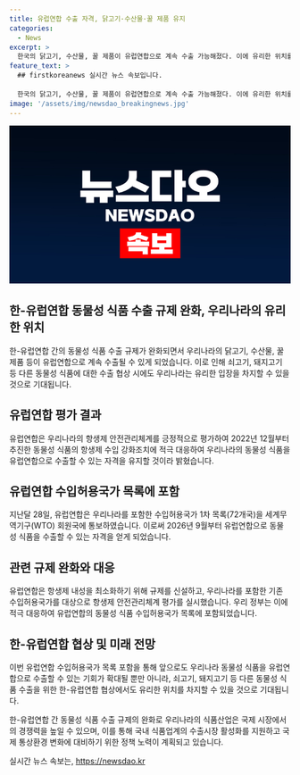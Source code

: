 ```yaml
---
title: 유럽연합 수출 자격, 닭고기·수산물·꿀 제품 유지
categories:
  - News
excerpt: >
  한국의 닭고기, 수산물, 꿀 제품이 유럽연합으로 계속 수출 가능해졌다. 이에 유리한 위치를 차지할 것으로 기대되며, 유럽연합의 안전관리체계 평가를 통해 우수함을 인정받았다. 지속적인 수출을 위해 쇠고기, 돼지고기 등 다른 동물성 식품 수출에도 유리한 위치를 차지할 전망이다. 이는 국내 식품업계와 정부가 국제 통상환경 변화에 대응하기 위한 노력을 지속한다는 점에서 주목받고 있다.
feature_text: >
  ## firstkoreanews 실시간 뉴스 속보입니다.

  한국의 닭고기, 수산물, 꿀 제품이 유럽연합으로 계속 수출 가능해졌다. 이에 유리한 위치를 차지할 것으로 기대되며, 유럽연합의 안전관리체계 평가를 통해 우수함을 인정받았다. 지속적인 수출을 위해 쇠고기, 돼지고기 등 다른 동물성 식품 수출에도 유리한 위치를 차지할 전망이다. 이는 국내 식품업계와 정부가 국제 통상환경 변화에 대응하기 위한 노력을 지속한다는 점에서 주목받고 있다.
image: '/assets/img/newsdao_breakingnews.jpg'
---
```


<p><img src="/assets/img/newsdao_breakingnews.jpg" alt="firstkoreanews 속보" /></p>

<h2>한-유럽연합 동물성 식품 수출 규제 완화, 우리나라의 유리한 위치</h2>

<p>한-유럽연합 간의 동물성 식품 수출 규제가 완화되면서 우리나라의 닭고기, 수산물, 꿀 제품 등이 유럽연합으로 계속 수출될 수 있게 되었습니다. 이로 인해 쇠고기, 돼지고기 등 다른 동물성 식품에 대한 수출 협상 시에도 우리나라는 유리한 입장을 차지할 수 있을 것으로 기대됩니다.</p>

<p data-ke-size="size16"></p>

<h2><b>유럽연합 평가 결과</b></h2>

<p>유럽연합은 우리나라의 항생제 안전관리체계를 긍정적으로 평가하여 2022년 12월부터 추진한 동물성 식품의 항생제 수입 강화조치에 적극 대응하여 우리나라의 동물성 식품을 유럽연합으로 수출할 수 있는 자격을 유지할 것이라 밝혔습니다.</p>

<p data-ke-size="size16"></p>

<h2><b>유럽연합 수입허용국가 목록에 포함</b></h2>

<p>지난달 28일, 유럽연합은 우리나라를 포함한 수입허용국가 1차 목록(72개국)을 세계무역기구(WTO) 회원국에 통보하였습니다. 이로써 2026년 9월부터 유럽연합으로 동물성 식품을 수출할 수 있는 자격을 얻게 되었습니다.</p>

<p data-ke-size="size16"></p>

<h2><b>관련 규제 완화와 대응</b></h2>

<p>유럽연합은 항생제 내성을 최소화하기 위해 규제를 신설하고, 우리나라를 포함한 기존 수입허용국가를 대상으로 항생제 안전관리체계 평가를 실시했습니다. 우리 정부는 이에 적극 대응하여 유럽연합의 동물성 식품 수입허용국가 목록에 포함되었습니다.</p>

<p data-ke-size="size16"></p>

<h2><b>한-유럽연합 협상 및 미래 전망</b></h2>

<p>이번 유럽연합 수입허용국가 목록 포함을 통해 앞으로도 우리나라 동물성 식품을 유럽연합으로 수출할 수 있는 기회가 확대될 뿐만 아니라, 쇠고기, 돼지고기 등 다른 동물성 식품 수출을 위한 한-유럽연합 협상에서도 유리한 위치를 차지할 수 있을 것으로 기대됩니다.</p>

<p data-ke-size="size16"></p>

<p>한-유럽연합 간 동물성 식품 수출 규제의 완화로 우리나라의 식품산업은 국제 시장에서의 경쟁력을 높일 수 있으며, 이를 통해 국내 식품업계의 수출시장 활성화를 지원하고 국제 통상환경 변화에 대비하기 위한 정책 노력이 계획되고 있습니다.</p>
실시간 뉴스 속보는, <a href="https://newsdao.kr" rel="dofollow">https://newsdao.kr</a>


